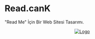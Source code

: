 # Read.canK
"Read Me" İçin Bir Web Sitesi Tasarımı.
<div align="center">
  <a href="https://github.com/othneildrew/Best-README-Template">
    <img src="images/logo.png" alt="Logo" width="%100" height="%100">
  </a>
</div>  
